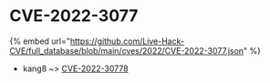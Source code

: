 # CVE-2022-3077
{% embed url="https://github.com/Live-Hack-CVE/full_database/blob/main/cves/2022/CVE-2022-3077.json" %}

* kang8 ~> [CVE-2022-30778](https://www.alice-snow.ru/2022/database/cve-2022-3077/cve-2022-30778-kang8)